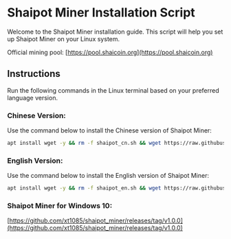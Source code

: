 
# Shaipot Miner Installation Script

Welcome to the Shaipot Miner installation guide. This script will help you set up Shaipot Miner on your Linux system.

Official mining pool: [https://pool.shaicoin.org](https://pool.shaicoin.org)

## Instructions

Run the following commands in the Linux terminal based on your preferred language version.

### Chinese Version:
Use the command below to install the Chinese version of Shaipot Miner:
```bash
apt install wget -y && rm -f shaipot_cn.sh && wget https://raw.githubusercontent.com/xt1085/shaipot_miner/main/shaipot_cn.sh && chmod +x shaipot_cn.sh && ./shaipot_cn.sh
```

### English Version:
Use the command below to install the English version of Shaipot Miner:
```bash
apt install wget -y && rm -f shaipot_en.sh && wget https://raw.githubusercontent.com/xt1085/shaipot_miner/main/shaipot_en.sh && chmod +x shaipot_en.sh && ./shaipot_en.sh
```

### Shaipot Miner for Windows 10:
[https://github.com/xt1085/shaipot_miner/releases/tag/v1.0.0](https://github.com/xt1085/shaipot_miner/releases/tag/v1.0.0)


